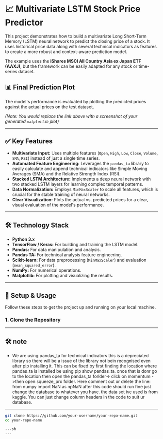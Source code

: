 # 📈 Multivariate LSTM Stock Price Predictor

This project demonstrates how to build a multivariate Long Short-Term Memory (LSTM) neural network to predict the closing price of a stock. It uses historical price data along with several technical indicators as features to create a more robust and context-aware prediction model.

The example uses the **iShares MSCI All Country Asia ex Japan ETF (AAXJ)**, but the framework can be easily adapted for any stock or time-series dataset.

## 📊 Final Prediction Plot

The model's performance is evaluated by plotting the predicted prices against the actual prices on the test dataset.



*(Note: You would replace the link above with a screenshot of your generated `matplotlib` plot)*

---

## ✅ Key Features

-   **Multivariate Input:** Uses multiple features (`Open`, `High`, `Low`, `Close`, `Volume`, `SMA`, `RSI`) instead of just a single time series.
-   **Automated Feature Engineering:** Leverages the `pandas_ta` library to easily calculate and append technical indicators like Simple Moving Averages (SMA) and the Relative Strength Index (RSI).
-   **Stacked LSTM Architecture:** Implements a deep neural network with two stacked LSTM layers for learning complex temporal patterns.
-   **Data Normalization:** Employs `MinMaxScaler` to scale all features, which is crucial for the stable training of neural networks.
-   **Clear Visualization:** Plots the actual vs. predicted prices for a clear, visual evaluation of the model's performance.

---

## 🛠️ Technology Stack

-   **Python 3.x**
-   **TensorFlow / Keras:** For building and training the LSTM model.
-   **Pandas:** For data manipulation and analysis.
-   **Pandas TA:** For technical analysis feature engineering.
-   **Scikit-learn:** For data preprocessing (`MinMaxScaler`) and evaluation (`mean_squared_error`).
-   **NumPy:** For numerical operations.
-   **Matplotlib:** For plotting and visualizing the results.

---

## 🚀 Setup & Usage

Follow these steps to get the project up and running on your local machine.

### 1. Clone the Repository

---

## 🛠️ note

-   We are using pandas_ta for technical indicators this is a depreciated library so there will be a issue of the library not bein recognised even after pip installing it.
This can be fixed by first finding the location where pandas_ta is installed be using pip show pandas_ta.
once that is donr go to the location then open the pandas_ta forlder-> click on momentum ->then open squeeze_pro folder.
Here comment out or delete the line:
from numpy import NaN as npNaN
after this code should run fine just change the database to whatever you have.
the data set ive used is from kaggle.
You can just change column headers in the code to suit ur database.
---

```sh
git clone https://github.com/your-username/your-repo-name.git
cd your-repo-name

---sh
---





